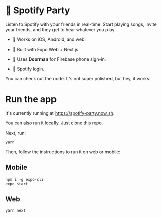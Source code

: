 # 🎸 Spotify Party

Listen to Spotify with your friends in real-time. Start playing songs, invite your friends, and they get to hear whatever you play.

- 📱 Works on iOS, Android, and web.

- 🤖 Built with Expo Web + Next.js.

- 🚪 Uses **Doorman** for Firebase phone sign-in.

- 🎵 Spotify login.

You can check out the code. It's not super polished, but hey, it works.

# Run the app

It's currently running at https://spotify-party.now.sh.

You can also run it locally. Just clone this repo.

Next, run: 

```sh
yarn
```

Then, follow the instructions to run it on web or mobile:

## Mobile

```
npm i -g expo-cli
expo start
```

## Web
```
yarn next
```
